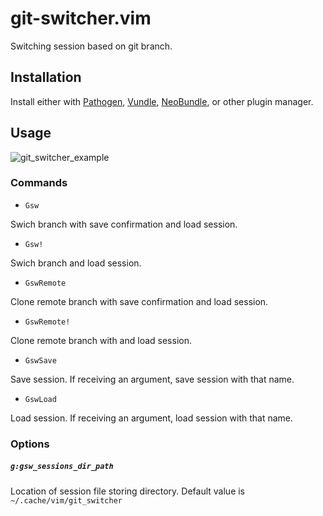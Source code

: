 # git-switcher.vim  

Switching session based on git branch.  

## Installation  

Install either with [Pathogen](https://github.com/tpope/vim-pathogen), [Vundle](https://github.com/gmarik/Vundle.vim), [NeoBundle](https://github.com/Shougo/neobundle.vim), or other plugin manager.  

## Usage  

![git_switcher_example](https://raw.githubusercontent.com/wiki/ToruIwashita/git-switcher.vim/images/git_switcher_example.gif)  

### Commands  

 - `Gsw`  

Swich branch with save confirmation and load session.  

 - `Gsw!`  

Swich branch and load session.  

 - `GswRemote`  

Clone remote branch with save confirmation and load session.  

 - `GswRemote!`  

Clone remote branch with and load session.  

 - `GswSave`  

Save session. If receiving an argument, save session with that name.  

 - `GswLoad`  

Load session. If receiving an argument, load session with that name.  

### Options  

##### `g:gsw_sessions_dir_path`  

Location of session file storing directory. Default value is `~/.cache/vim/git_switcher`  

